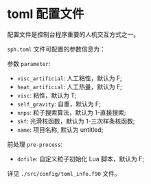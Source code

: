 # toml 配置文件

配置文件是控制台程序重要的人机交互方式之一。

`sph.toml` 文件可配置的参数信息为：

参数 `parameter`:

- `visc_artificial`: 人工粘性，默认为 F;
- `heat_artificial`: 人工热量，默认为 F;
- `visc`: 粘性，默认为 T;
- `self_gravity`: 自重，默认为 F;
- `nnps`: 粒子搜索算法，默认为 1-直接搜索;
- `skf`: 光滑核函数，默认为 1-三次样条核函数;
- `name`: 项目名称, 默认为 untitled;

前处理 `pre-process`:

- `dofile`: 自定义粒子初始化 Lua 脚本，默认为 F;

详见 `./src/config/toml_info.f90` 文件。
